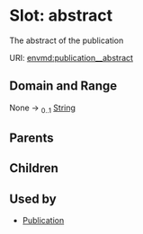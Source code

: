 
# Slot: abstract


The abstract of the publication

URI: [envmd:publication__abstract](http://w3id.org/ontogpt/environmental-metadatapublication__abstract)


## Domain and Range

None &#8594;  <sub>0..1</sub> [String](types/String.md)

## Parents


## Children


## Used by

 * [Publication](Publication.md)
